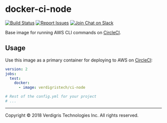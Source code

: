 # docker-ci-node

[![Build Status](https://img.shields.io/circleci/token/f41a8ea8d8fe8a47d6d409f60f53230c8c21ff67/project/VerdigrisTech/docker-ci-node.svg)](https://circleci.com/gh/VerdigrisTech/workflows/docker-ci-node)
[![Report Issues](https://img.shields.io/badge/issues-pivotal%20tracker-0fc8c3.svg)](https://www.pivotaltracker.com/n/projects/2072645)
[![Join Chat on Slack](https://img.shields.io/badge/slack-%23team--insights-0fc8c3.svg)](https://verdigris.slack.com/messages/team-product0_jacob)

Base image for running AWS CLI commands on [CircleCI](https://circleci.com).

## Usage

Use this image as a primary container for deploying to AWS on
[CircleCI](https://circleci.com):

```yaml
version: 2
jobs:
  test:
    docker:
      - image: verdigristech/ci-node

# Rest of the config.yml for your project
# ...
```

---

Copyright © 2018 Verdigris Technologies Inc. All rights reserved.
